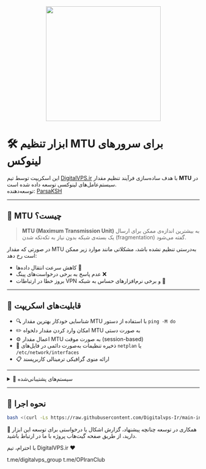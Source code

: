 
<div align="center">
<img src="https://github.com/user-attachments/assets/ecb36fe4-7328-4acc-9e83-8325fa479fed" width="300" />
</div>




# 🛠️ ابزار تنظیم MTU برای سرورهای لینوکس

این اسکریپت توسط تیم [DigitalVPS.ir](https://github.com/Digitalvps-Ir) با هدف ساده‌سازی فرآیند تنظیم مقدار **MTU** در سیستم‌عامل‌های لینوکسی توسعه داده شده است.  
توسعه‌دهنده: [ParsaKSH](https://github.com/ParsaKSH)

---

## 📌 MTU چیست؟

> **MTU (Maximum Transmission Unit)** به بیشترین اندازه‌ی ممکن برای ارسال یک بسته‌ی شبکه بدون نیاز به تکه‌تکه شدن (fragmentation) گفته می‌شود.

در صورتی که مقدار MTU به‌درستی تنظیم نشده باشد، مشکلاتی مانند موارد زیر ممکن است رخ دهد:
- کاهش سرعت انتقال داده‌ها 🐢
- عدم پاسخ به برخی درخواست‌های پینگ ❌
- بروز خطا در ارتباطات VPN و برخی نرم‌افزارهای حساس به شبکه 🔐

---

## 🎯 قابلیت‌های اسکریپت

- 🔍 شناسایی خودکار بهترین مقدار MTU با استفاده از دستور `ping -M do`
- ✏️ امکان وارد کردن مقدار دلخواه MTU به صورت دستی
- ⚙️ اعمال مقدار MTU به صورت موقت (session-based)
- 📝 ذخیره تنظیمات به‌صورت دائمی در فایل‌های `netplan` یا `/etc/network/interfaces`
- 📋 ارائه منوی گرافیکی ترمینالی کاربرپسند

---

<details>
<summary>💼 سیستم‌های پشتیبانی‌شده</summary>

- Ubuntu 18.04 و نسخه‌های جدیدتر  
- Debian و سایر توزیع‌های مبتنی بر آن  
- سایر سیستم‌هایی که از ابزارهای `ip`, `ping`, `grep` پشتیبانی می‌کنند
</details>

---

## 🧪 نحوه اجرا

```bash
bash <(curl -Ls https://raw.githubusercontent.com/Digitalvps-Ir/main-interface-mtu-setter/main/script.sh)
```

🤝 همکاری در توسعه
چنانچه پیشنهاد، گزارش اشکال یا درخواستی برای توسعه این ابزار دارید، از طریق صفحه گیت‌هاب پروژه با ما در ارتباط باشید.

با احترام،
تیم DigitalVPS.ir ❤️

t.me/digitalvps_group
t.me/OPIranClub

